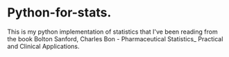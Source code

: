 # Python-for-stats.
This is my python implementation of statistics that I've been reading from the book Bolton Sanford, Charles Bon - Pharmaceutical Statistics_ Practical and Clinical Applications.
